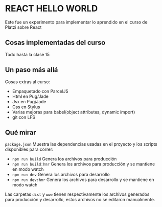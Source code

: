 # REACT HELLO WORLD

Este fue un experimento para implementar lo aprendido en el curso de Platzi sobre React

## Cosas implementadas del curso

Todo hasta la clase 15


## Un paso más allá

Cosas extras al curso:

* Empaquetado con ParcelJS
* Html en Pug/Jade
* Jsx en Pug/Jade
* Css en Stylus
* Varias mejoras para babel(object attributes, dynamic import)
* git con LFS

## Qué mirar


`package.json` Muestra las dependencias usadas en el proyecto y los scripts disponibles para correr:
* `npm run build` Genera los archivos para producción
* `npm run build:hmr` Genera los archivos para producción y se mantiene en modo watch
* `npm run dev` Genera los archivos para desarrollo
* `npm run dev:hmr` Genera los archivos para desarrollo y se mantiene en modo watch

Las carpetas `dist` y `www` tienen respectivamente los archivos generados para producción y desarrollo, estos archivos no se editaron manualmente.

